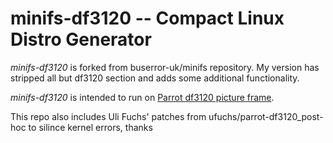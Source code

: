 minifs-df3120 -- Compact Linux Distro Generator
=============

*minifs-df3120* is forked from buserror-uk/minifs repository. My version 
has stripped all but df3120 section and adds some additional functionality. 

*minifs-df3120* is intended to run on [Parrot df3120 picture frame](https://sites.google.com/site/repurposelinux/df3120).

This repo also includes Uli Fuchs' patches from ufuchs/parrot-df3120_post-hoc to silince kernel errors, thanks
